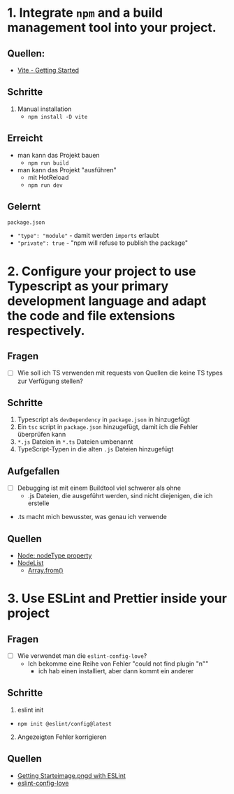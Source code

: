 # 1. Integrate `npm` and a build management tool into your project.

## Quellen:

- [Vite - Getting Started](vite.dev/guide/)

## Schritte

1. Manual installation
   - `npm install -D vite`

## Erreicht

- man kann das Projekt bauen
  - `npm run build`
- man kann das Projekt "ausführen"
  - mit HotReload
  - `npm run dev`

## Gelernt

`package.json`

- `"type": "module"` - damit werden `imports` erlaubt
- `"private": true` - "npm will refuse to publish the package"

# 2. Configure your project to use Typescript as your primary development language and adapt the code and file extensions respectively.

## Fragen

- [ ] Wie soll ich TS verwenden mit requests von Quellen die keine TS types zur Verfügung stellen?

## Schritte

1. Typescript als `devDependency` in `package.json` in hinzugefügt
2. Ein `tsc` script in `package.json` hinzugefügt, damit ich die Fehler überprüfen kann
3. `*.js` Dateien in `*.ts` Dateien umbenannt
4. TypeScript-Typen in die alten `.js` Dateien hinzugefügt

## Aufgefallen

- [ ] Debugging ist mit einem Buildtool viel schwerer als ohne
  - .js Dateien, die ausgeführt werden, sind nicht diejenigen, die ich erstelle
- .ts macht mich bewusster, was genau ich verwende

## Quellen

- [Node: nodeType property](https://developer.mozilla.org/en-US/docs/Web/API/Node/nodeType)
- [NodeList](https://developer.mozilla.org/en-US/docs/Web/API/NodeList)
  - [Array.from()](https://developer.mozilla.org/en-US/docs/Web/API/NodeList)

# 3. Use ESLint and Prettier inside your project

## Fragen

- [ ] Wie verwendet man die `eslint-config-love`?
  - Ich bekomme eine Reihe von Fehler "could not find plugin "n""
    - ich hab einen installiert, aber dann kommt ein anderer

## Schritte

1. eslint init

- `npm init @eslint/config@latest`

2. Angezeigten Fehler korrigieren

## Quellen

- [Getting Starteimage.pngd with ESLint](https://eslint.org/docs/latest/use/getting-started)
- [eslint-config-love](https://www.npmjs.com/package/eslint-config-love)
